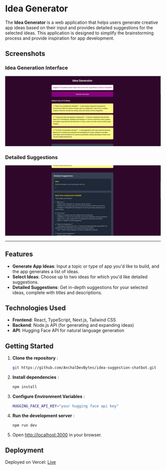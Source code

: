 # Idea Generator

The **Idea Generator** is a web application that helps users generate creative app ideas based on their input and provides detailed suggestions for the selected ideas. This application is designed to simplify the brainstorming process and provide inspiration for app development.

## Screenshots

### Idea Generation Interface
![Idea Generation Interface](./public/ideaGenerate.png)

### Detailed Suggestions
![Detailed Suggestions](./public/detailedIdeas.png)

---

## Features

- **Generate App Ideas**: Input a topic or type of app you'd like to build, and the app generates a list of ideas.
- **Select Ideas**: Choose up to two ideas for which you'd like detailed suggestions.
- **Detailed Suggestions**: Get in-depth suggestions for your selected ideas, complete with titles and descriptions.

## Technologies Used

- **Frontend**: React, TypeScript, Next.js, Tailwind CSS
- **Backend**: Node.js API (for generating and expanding ideas)
- **API**: Hugging Face API for natural language generation

## Getting Started

1. **Clone the repository** :
    ```bash
    git https://github.com/AnchalDevBytes/idea-suggestion-chatbot.git
    ```

2. **Install dependencies** :
    ```bash
    npm install
    ```

3. **Configure Environment Variables** :
    ```bash
    HUGGING_FACE_API_KEY="your hugging face api key"
    ```

4. **Run the development server** :
    ```bash
    npm run dev
    ```

5. Open [http://localhost:3000](http://localhost:3000) in your browser.

## Deployment

Deployed on Vercel: [Live](https://idea-suggestion-chatbot.vercel.app/)
